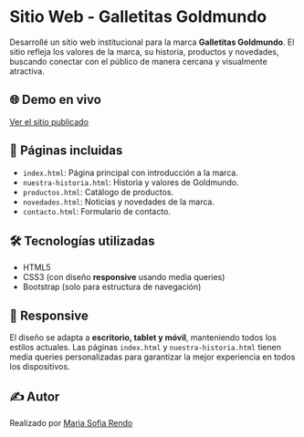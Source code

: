 # Sitio Web - Galletitas Goldmundo

Desarrollé un sitio web institucional para la marca **Galletitas Goldmundo**. El sitio refleja los valores de la marca, su historia, productos y novedades, buscando conectar con el público de manera cercana y visualmente atractiva.

## 🌐 Demo en vivo

[Ver el sitio publicado](https://sofiarendo.github.io/entrega_2/)  


## 🧭 Páginas incluidas

- `index.html`: Página principal con introducción a la marca.
- `nuestra-historia.html`: Historia y valores de Goldmundo.
- `productos.html`: Catálogo de productos.
- `novedades.html`: Noticias y novedades de la marca.
- `contacto.html`: Formulario de contacto.

## 🛠️ Tecnologías utilizadas

- HTML5
- CSS3 (con diseño **responsive** usando media queries)
- Bootstrap (solo para estructura de navegación)

## 📱 Responsive

El diseño se adapta a **escritorio, tablet y móvil**, manteniendo todos los estilos actuales. Las páginas `index.html` y `nuestra-historia.html` tienen media queries personalizadas para garantizar la mejor experiencia en todos los dispositivos.

## ✍️ Autor

Realizado por [Maria Sofia Rendo](https://github.com/sofiarendo)
